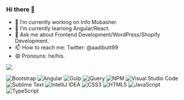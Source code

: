 ### Hi there 👋

- 🔭 I’m currently working on Info Mubasher.
- 🌱 I’m currently learning Angular/React.
- 💬 Ask me about Frontend Development/WordPress/Shopify Development.
- 📫 How to reach me: Twitter: @aadibutt99
- 😄 Pronouns: he/his.

<img src="https://github-readme-stats.vercel.app/api?username=asadbutt11&&show_icons=true&title_color=ffffff&icon_color=bb2acf&text_color=daf7dc&bg_color=151515">

![Bootstrap](https://img.shields.io/badge/bootstrap-%23563D7C.svg?style=for-the-badge&logo=bootstrap&logoColor=white)
![Angular](https://img.shields.io/badge/angular-%23DD0031.svg?style=for-the-badge&logo=angular&logoColor=white)
![Gulp](https://img.shields.io/badge/GULP-%23CF4647.svg?style=for-the-badge&logo=gulp&logoColor=white)
![jQuery](https://img.shields.io/badge/jquery-%230769AD.svg?style=for-the-badge&logo=jquery&logoColor=white)
![NPM](https://img.shields.io/badge/NPM-%23000000.svg?style=for-the-badge&logo=npm&logoColor=white)
![Visual Studio Code](https://img.shields.io/badge/Visual%20Studio%20Code-0078d7.svg?style=for-the-badge&logo=visual-studio-code&logoColor=white)
![Sublime Text](https://img.shields.io/badge/sublime_text-%23575757.svg?style=for-the-badge&logo=sublime-text&logoColor=important)
![IntelliJ IDEA](https://img.shields.io/badge/IntelliJIDEA-000000.svg?style=for-the-badge&logo=intellij-idea&logoColor=white)
![CSS3](https://img.shields.io/badge/css3-%231572B6.svg?style=for-the-badge&logo=css3&logoColor=white)
![HTML5](https://img.shields.io/badge/html5-%23E34F26.svg?style=for-the-badge&logo=html5&logoColor=white)
![JavaScript](https://img.shields.io/badge/javascript-%23323330.svg?style=for-the-badge&logo=javascript&logoColor=%23F7DF1E)
![TypeScript](https://img.shields.io/badge/typescript-%23007ACC.svg?style=for-the-badge&logo=typescript&logoColor=white)

